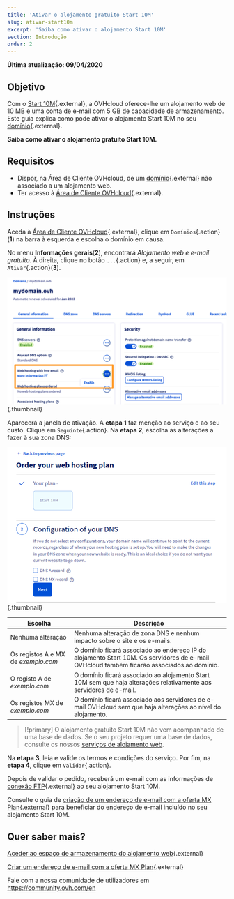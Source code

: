 ```yaml
---
title: 'Ativar o alojamento gratuito Start 10M'
slug: ativar-start10m
excerpt: 'Saiba como ativar o alojamento Start 10M'
section: Introdução
order: 2
---
```


**Última atualização: 09/04/2020**

## Objetivo

Com o [Start 10M](https://www.ovh.pt/dominios/oferta_alojamento_start10m.xml){.external}, a OVHcloud oferece-lhe um alojamento web de 10 MB e uma conta de e-mail com 5 GB de capacidade de armazenamento. Este guia explica como pode ativar o alojamento Start 10M no seu [domínio](https://www.ovh.pt/dominios/){.external}.

<b>Saiba como ativar o alojamento gratuito Start 10M.</b>

## Requisitos

- Dispor, na Área de Cliente OVHcloud, de um [domínio](https://www.ovh.pt/dominios/){.external} não associado a um alojamento web.
- Ter acesso à [Área de Cliente OVHcloud](https://www.ovh.com/auth/?action=gotomanager&from=https://www.ovh.pt/&ovhSubsidiary=pt){.external}.

## Instruções

Aceda à [Área de Cliente OVHcloud](https://www.ovh.com/auth/?action=gotomanager&from=https://www.ovh.pt/&ovhSubsidiary=pt){.external}, clique em `Domínios`{.action}(**1**) na barra à esquerda e escolha o domínio em causa.

No menu **Informações gerais**(**2**), encontrará *Alojamento web e e-mail gratuito*. À direita, clique no botão `...`{.action} e, a seguir, em `Ativar`{.action}(**3**).

![start10m](images/start10m-step1-01.png){.thumbnail}

Aparecerá a janela de ativação. A **etapa 1** faz menção ao serviço e ao seu custo. Clique em `Seguinte`{.action}. Na **etapa 2**, escolha as alterações a fazer à sua zona DNS:

![start10m](images/start10m-step1-02.png){.thumbnail}

| Escolha                                       	| Descrição                                                                                                               								|
|--------------------------------------------	|-----------------------------------------------------------------------------------------------------------------------------------------------------------|
| Nenhuma alteração                           	| Nenhuma alteração de zona DNS e nenhum impacto sobre o site e os e-mails.                                               								|
| Os registos A e MX de *exemplo.com* 	| O domínio ficará associado ao endereço IP do alojamento Start 10M. Os servidores de e-mail OVHcloud também ficarão associados ao domínio. 	|
| O registo A de *exemplo.com*          	| O domínio ficará associado ao alojamento Start 10M sem que haja alterações relativamente aos servidores de e-mail.                             								|
| Os registos MX de *exemplo.com*      	| O domínio ficará associado aos servidores de e-mail OVHcloud sem que haja alterações ao nível do alojamento.  								|

> [!primary]
> O alojamento gratuito Start 10M não vem acompanhado de uma base de dados. Se o seu projeto requer uma base de dados, consulte os nossos [serviços de alojamento web](https://www.ovh.pt/alojamento-partilhado/).

Na **etapa 3**, leia e valide os termos e condições do serviço. Por fim, na **etapa 4**, clique em `Validar`{.action}.

Depois de validar o pedido, receberá um e-mail com as informações de [conexão FTP](../aceder-espaco-de-armazenamento-ftp-alojamento-web/){.external} ao seu alojamento Start 10M.

Consulte o guia de [criação de um endereço de e-mail com a oferta MX Plan](../../emails/e-mail_partilhado_guia_de_criacao_de_um_endereco_de_e-mail/){.external} para beneficiar do endereço de e-mail incluído no seu alojamento Start 10M.

## Quer saber mais?

[Aceder ao espaço de armazenamento do alojamento web](../aceder-espaco-de-armazenamento-ftp-alojamento-web/){.external}

[Criar um endereço de e-mail com a oferta MX Plan](../../emails/e-mail_partilhado_guia_de_criacao_de_um_endereco_de_e-mail/){.external}

Fale com a nossa comunidade de utilizadores em <https://community.ovh.com/en>

